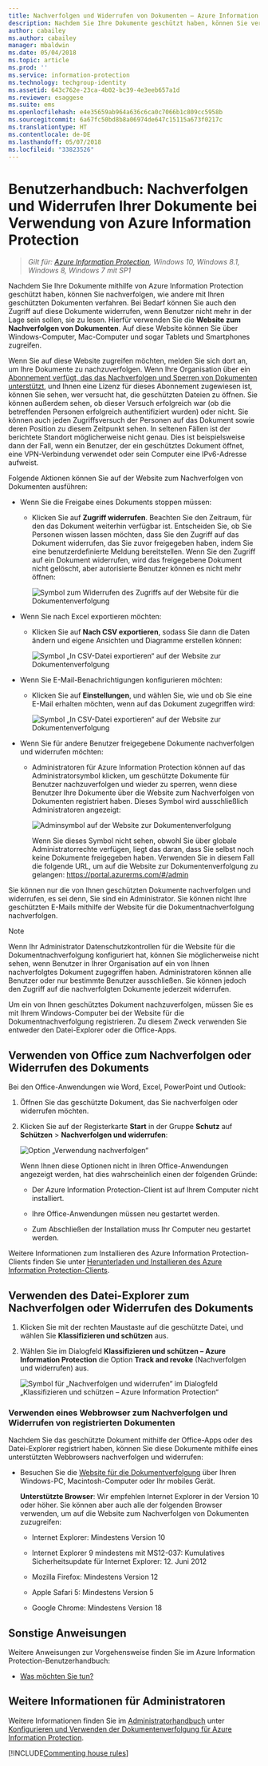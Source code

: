 ```yaml
---
title: Nachverfolgen und Widerrufen von Dokumenten – Azure Information Protection
description: Nachdem Sie Ihre Dokumente geschützt haben, können Sie verfolgen, wie sie von Benutzern verwendet werden. Bei Bedarf können Sie auch den Zugriff auf diese Dokumente widerrufen, wenn Benutzer nicht mehr in der Lage sein sollen, sie zu lesen.
author: cabailey
ms.author: cabailey
manager: mbaldwin
ms.date: 05/04/2018
ms.topic: article
ms.prod: ''
ms.service: information-protection
ms.technology: techgroup-identity
ms.assetid: 643c762e-23ca-4b02-bc39-4e3eeb657a1d
ms.reviewer: esaggese
ms.suite: ems
ms.openlocfilehash: e4e35659ab964a636c6ca0c7066b1c809cc5958b
ms.sourcegitcommit: 6a67fc50bd8b8a06974de647c15115a673f0217c
ms.translationtype: HT
ms.contentlocale: de-DE
ms.lasthandoff: 05/07/2018
ms.locfileid: "33823526"
---
```

# <a name="user-guide-track-and-revoke-your-documents-when-you-use-azure-information-protection"></a>Benutzerhandbuch: Nachverfolgen und Widerrufen Ihrer Dokumente bei Verwendung von Azure Information Protection

>*Gilt für: [Azure Information Protection](https://azure.microsoft.com/pricing/details/information-protection), Windows 10, Windows 8.1, Windows 8, Windows 7 mit SP1*

Nachdem Sie Ihre Dokumente mithilfe von Azure Information Protection geschützt haben, können Sie nachverfolgen, wie andere mit Ihren geschützten Dokumenten verfahren. Bei Bedarf können Sie auch den Zugriff auf diese Dokumente widerrufen, wenn Benutzer nicht mehr in der Lage sein sollen, sie zu lesen. Hierfür verwenden Sie die **Website zum Nachverfolgen von Dokumenten**. Auf diese Website können Sie über Windows-Computer, Mac-Computer und sogar Tablets und Smartphones zugreifen.

Wenn Sie auf diese Website zugreifen möchten, melden Sie sich dort an, um Ihre Dokumente zu nachzuverfolgen. Wenn Ihre Organisation über ein [Abonnement verfügt, das das Nachverfolgen und Sperren von Dokumenten unterstützt](https://www.microsoft.com/cloud-platform/azure-information-protection-features), und Ihnen eine Lizenz für dieses Abonnement zugewiesen ist, können Sie sehen, wer versucht hat, die geschützten Dateien zu öffnen. Sie können außerdem sehen, ob dieser Versuch erfolgreich war (ob die betreffenden Personen erfolgreich authentifiziert wurden) oder nicht. Sie können auch jeden Zugriffsversuch der Personen auf das Dokument sowie deren Position zu diesem Zeitpunkt sehen. In seltenen Fällen ist der berichtete Standort möglicherweise nicht genau. Dies ist beispielsweise dann der Fall, wenn ein Benutzer, der ein geschütztes Dokument öffnet, eine VPN-Verbindung verwendet oder sein Computer eine IPv6-Adresse aufweist.

Folgende Aktionen können Sie auf der Website zum Nachverfolgen von Dokumenten ausführen:

- Wenn Sie die Freigabe eines Dokuments stoppen müssen: 
    
    - Klicken Sie auf **Zugriff widerrufen**. Beachten Sie den Zeitraum, für den das Dokument weiterhin verfügbar ist. Entscheiden Sie, ob Sie Personen wissen lassen möchten, dass Sie den Zugriff auf das Dokument widerrufen, das Sie zuvor freigegeben haben, indem Sie eine benutzerdefinierte Meldung bereitstellen. Wenn Sie den Zugriff auf ein Dokument widerrufen, wird das freigegebene Dokument nicht gelöscht, aber autorisierte Benutzer können es nicht mehr öffnen:
        
        ![Symbol zum Widerrufen des Zugriffs auf der Website für die Dokumentenverfolgung](../media/tracking-site-revoke-access-icon.png)
        
- Wenn Sie nach Excel exportieren möchten: 
    
    - Klicken Sie auf **Nach CSV exportieren**, sodass Sie dann die Daten ändern und eigene Ansichten und Diagramme erstellen können:
         
        ![Symbol „In CSV-Datei exportieren“ auf der Website zur Dokumentenverfolgung](../media/tracking-site-export-icon.png)
         
- Wenn Sie E-Mail-Benachrichtigungen konfigurieren möchten: 
     
    - Klicken Sie auf **Einstellungen**, und wählen Sie, wie und ob Sie eine E-Mail erhalten möchten, wenn auf das Dokument zugegriffen wird:
        
        ![Symbol „In CSV-Datei exportieren“ auf der Website zur Dokumentenverfolgung](../media/tracking-site-settings-email.png)

- Wenn Sie für andere Benutzer freigegebene Dokumente nachverfolgen und widerrufen möchten:
    
    - Administratoren für Azure Information Protection können auf das Administratorsymbol klicken, um geschützte Dokumente für Benutzer nachzuverfolgen und wieder zu sperren, wenn diese Benutzer Ihre Dokumente über die Website zum Nachverfolgen von Dokumenten registriert haben. Dieses Symbol wird ausschließlich Administratoren angezeigt:
        
        ![Adminsymbol auf der Website zur Dokumentenverfolgung](../media/tracking-site-admin-icon.png)
        
        Wenn Sie dieses Symbol nicht sehen, obwohl Sie über globale Administratorrechte verfügen, liegt das daran, dass Sie selbst noch keine Dokumente freigegeben haben. Verwenden Sie in diesem Fall die folgende URL, um auf die Website zur Dokumentenverfolgung zu gelangen: https://portal.azurerms.com/#/admin

Sie können nur die von Ihnen geschützten Dokumente nachverfolgen und widerrufen, es sei denn, Sie sind ein Administrator. Sie können nicht Ihre geschützten E-Mails mithilfe der Website für die Dokumentnachverfolgung nachverfolgen.

> [!NOTE] 
> Wenn Ihr Administrator Datenschutzkontrollen für die Website für die Dokumentnachverfolgung konfiguriert hat, können Sie möglicherweise nicht sehen, wenn Benutzer in Ihrer Organisation auf ein von Ihnen nachverfolgtes Dokument zugegriffen haben. Administratoren können alle Benutzer oder nur bestimmte Benutzer ausschließen. Sie können jedoch den Zugriff auf die nachverfolgten Dokumente jederzeit widerrufen.

Um ein von Ihnen geschütztes Dokument nachzuverfolgen, müssen Sie es mit Ihrem Windows-Computer bei der Website für die Dokumentnachverfolgung registrieren. Zu diesem Zweck verwenden Sie entweder den Datei-Explorer oder die Office-Apps.

## <a name="using-office-to-track-or-revoke-the-document"></a>Verwenden von Office zum Nachverfolgen oder Widerrufen des Dokuments

Bei den Office-Anwendungen wie Word, Excel, PowerPoint und Outlook: 

1. Öffnen Sie das geschützte Dokument, das Sie nachverfolgen oder widerrufen möchten.

2. Klicken Sie auf der Registerkarte **Start** in der Gruppe **Schutz** auf **Schützen** > **Nachverfolgen und widerrufen**:

    ![Option „Verwendung nachverfolgen“](../media/track-usage-callout.png)
    
    Wenn Ihnen diese Optionen nicht in Ihren Office-Anwendungen angezeigt werden, hat dies wahrscheinlich einen der folgenden Gründe:
    
    - Der Azure Information Protection-Client ist auf Ihrem Computer nicht installiert.
    
    - Ihre Office-Anwendungen müssen neu gestartet werden.
    
    - Zum Abschließen der Installation muss Ihr Computer neu gestartet werden.
    
Weitere Informationen zum Installieren des Azure Information Protection-Clients finden Sie unter [Herunterladen und Installieren des Azure Information Protection-Clients](install-client-app.md).

## <a name="using-file-explorer-to-track-or-revoke-the-document"></a>Verwenden des Datei-Explorer zum Nachverfolgen oder Widerrufen des Dokuments

1. Klicken Sie mit der rechten Maustaste auf die geschützte Datei, und wählen Sie **Klassifizieren und schützen** aus.

2. Wählen Sie im Dialogfeld **Klassifizieren und schützen – Azure Information Protection** die Option **Track and revoke** (Nachverfolgen und widerrufen) aus.

    ![Symbol für „Nachverfolgen und widerrufen“ im Dialogfeld „Klassifizieren und schützen – Azure Information Protection“](../media/track-and-revoke.png)


### <a name="using-a-web-browser-to-track-and-revoke-documents-that-you-have-registered"></a>Verwenden eines Webbrowser zum Nachverfolgen und Widerrufen von registrierten Dokumenten

Nachdem Sie das geschützte Dokument mithilfe der Office-Apps oder des Datei-Explorer registriert haben, können Sie diese Dokumente mithilfe eines unterstützten Webbrowsers nachverfolgen und widerrufen:

- Besuchen Sie die [Website für die Dokumentverfolgung](https://go.microsoft.com/fwlink/?LinkId=529562) über Ihren Windows-PC, Macintosh-Computer oder Ihr mobiles Gerät.

    **Unterstützte Browser**: Wir empfehlen Internet Explorer in der Version 10 oder höher. Sie können aber auch alle der folgenden Browser verwenden, um auf die Website zum Nachverfolgen von Dokumenten zuzugreifen:

    - Internet Explorer: Mindestens Version 10

    - Internet Explorer 9 mindestens mit MS12-037: Kumulatives Sicherheitsupdate für Internet Explorer: 12. Juni 2012

    - Mozilla Firefox: Mindestens Version 12

    - Apple Safari 5: Mindestens Version 5

    - Google Chrome: Mindestens Version 18


## <a name="other-instructions"></a>Sonstige Anweisungen
Weitere Anweisungen zur Vorgehensweise finden Sie im Azure Information Protection-Benutzerhandbuch:

- [Was möchten Sie tun?](client-user-guide.md#what-do-you-want-to-do)

## <a name="additional-information-for-administrators"></a>Weitere Informationen für Administratoren    
Weitere Informationen finden Sie im [Administratorhandbuch](client-admin-guide.md) unter [Konfigurieren und Verwenden der Dokumentenverfolgung für Azure Information Protection](client-admin-guide-document-tracking.md).

[!INCLUDE[Commenting house rules](../includes/houserules.md)]